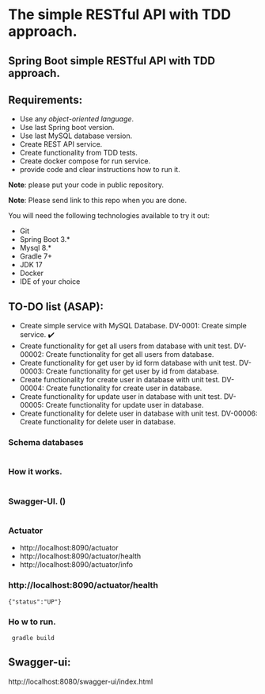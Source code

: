 # The simple RESTful API with TDD approach.

## Spring Boot simple RESTful API with TDD approach.

## Requirements:

- Use any *object-oriented language*.
- Use last Spring boot version.
- Use last MySQL database version.
- Create REST API service.
- Create functionality from TDD tests.
- Create docker compose for run service.
- provide code and clear instructions how to run it.

**Note**: please put your code in public repository.

**Note**: Please send link to this repo when you are done.

You will need the following technologies available to try it out:

* Git
* Spring Boot 3.*
* Mysql 8.*
* Gradle 7+
* JDK 17
* Docker
* IDE of your choice

## TO-DO list (ASAP):

- Create simple service with MySQL Database. DV-0001: Create simple service. :heavy_check_mark:
- Create functionality for get all users from database with unit test. DV-00002: Create functionality for get all users from database.  
- Create functionality for get user by id form database with unit test. DV-00003: Create functionality for get user by id from database.
- Create functionality for create user in database with unit test. DV-00004: Create functionality for create user in database.
- Create functionality for update user in database with unit test. DV-00005: Create functionality for update user in database.
- Create functionality for delete user in database with unit test. DV-00006: Create functionality for delete user in database.
### Schema databases

![]()

### How it works.

![]()

### Swagger-UI. ()

![]()

### Actuator

* http://localhost:8090/actuator
* http://localhost:8090/actuator/health
* http://localhost:8090/actuator/info

### http://localhost:8090/actuator/health

```{"status":"UP"}```

### Ho w to run.

``` gradle build```

## Swagger-ui:
http://localhost:8080/swagger-ui/index.html
![]()

